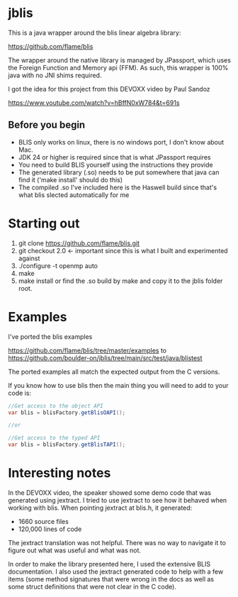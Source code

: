 # jblis
This is a java wrapper around the blis linear algebra library:

https://github.com/flame/blis

The wrapper around the native library is managed by JPassport, which uses the Foreign Function
and Memory api (FFM). As such, this wrapper is 100% java with no JNI shims required.

I got the idea for this project from this DEVOXX video by Paul Sandoz

https://www.youtube.com/watch?v=hBffN0xW784&t=691s

## Before you begin

- BLIS only works on linux, there is no windows port, I don't know about Mac.
- JDK 24 or higher is required since that is what JPassport requires
- You need to build BLIS yourself using the instructions they provide
- The generated library (.so) needs to be put somewhere that java can find it ('make install' should do this)
- The compiled .so I've included here is the Haswell build since that's what blis slected automatically for me

# Starting out

1. git clone https://github.com/flame/blis.git
2. git checkout 2.0   <- important since this is what I built and experimented against
3. ./configure -t openmp auto
4. make
5. make install or find the .so build by make and copy it to the jblis folder root.

# Examples

I've ported the blis examples

https://github.com/flame/blis/tree/master/examples
to
https://github.com/boulder-on/jblis/tree/main/src/test/java/blistest

The ported examples all match the expected output from the C versions. 

If you know how to use blis then the main thing you will need to add to your code is:

```java
//Get access to the object API
var blis = blisFactory.getBlisOAPI();

//or

//Get access to the typed API
var blis = blisFactory.getBlisTAPI();
```

# Interesting notes
In the DEVOXX video, the speaker showed some demo code that was generated using jextract.
I tried to use jextract to see how it behaved when working with blis. When pointing jextract
at blis.h, it generated:

- 1660 source files
- 120,000 lines of code

The jextract translation was not helpful. There was no way to navigate it to figure out
what was useful and what was not.

In order to make the library presented here, I used the extensive BLIS documentation.
I also used the jextract generated code to help with a few items (some method signatures
that were wrong in the docs as well as some struct definitions that were not clear
in the C code).
